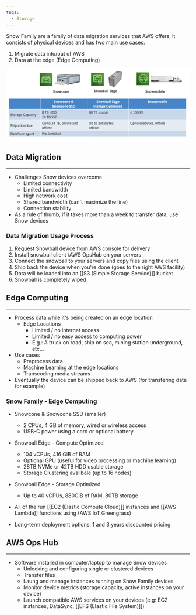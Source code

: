 ```yaml
---
tags:
  - Storage
---
```

Snow Family are a family of data migration services that AWS offers, it consists of physical devices and has two main use cases:
1. Migrate data into/out of AWS
2. Data at the edge (Edge Computing)

![snow_family_table.png](./Images/snow_family_table.png)
## Data Migration
---
- Challenges Snow devices overcome
	- Limited connectivity
	- Limited bandwidth
	- High network cost
	- Shared bandwidth (can't maximize the line)
	- Connection stability
- As a rule of thumb, if it takes more than a week to transfer data, use Snow devices
### Data Migration Usage Process
1. Request Snowball device from AWS console for delivery
2. Install snowball client /AWS OpsHub on your servers
3. Connect the snowball to your servers and copy files using the client
4. Ship back the device when you're done (goes to the right AWS facility)
5. Data will be loaded into an [[S3 (Simple Storage Service)]] bucket
6. Snowball is completely wiped

## Edge Computing
---
- Process data while it's being created on an edge location 
	- Edge Locations
		- Limited / no internet access
		- Limited / no easy access to computing power
		 - E.g.: A truck on road, ship on sea, mining station underground, etc...
- Use cases
	- Preprocess data
	- Machine Learning at the edge locations
	- Transcoding media streams
- Eventually the device can be shipped back to AWS (for transfering data for example)

### Snow Family - Edge Computing
- Snowcone & Snowcone SSD (smaller)
	- 2 CPUs, 4 GB of memory, wired or wireless access
	- USB-C power using a cord or optional battery
- Snowball Edge - Compute Optimized
	- 104 vCPUs, 416 GiB of RAM
	- Optional GPU (useful for video processing or machine learning)
	- 28TB NVMe or 42TB HDD usable storage
	- Storage Clustering availbale (up to 16 nodes)
- Snowball Edge - Storage Optimized
	- Up to 40 vCPUs, 880GiB of RAM, 80TB storage

- All of the run [[EC2 (Elastic Compute Cloud)]] instances and [[AWS Lambda]] functions using (AWS IoT Greengrass)
- Long-term deployment options: 1 and 3 years discounted pricing

## AWS Ops Hub
---
- Software installed in computer/laptop to manage Snow devices
	- Unlocking and configuring single or clustered devices
	- Transfer files
	- Laung and manage instances running on Snow Family devices
	- Monitor device metrics (storage capacity, active instances on your device)
	- Launch compatible AWS services on your devices (e.g: EC2 instances, DataSync, [[EFS (Elastic File System)]])
